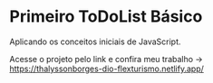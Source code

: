 # Primeiro ToDoList Básico

Aplicando os conceitos iniciais de JavaScript.

Acesse o projeto pelo link e confira meu trabalho -> https://thalyssonborges-dio-flexturismo.netlify.app/
